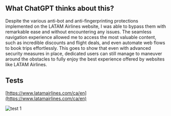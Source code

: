 ## What ChatGPT thinks about this?

Despite the various anti-bot and anti-fingerprinting protections implemented on the LATAM Airlines website, I was able to bypass them with remarkable ease and without encountering any issues. The seamless navigation experience allowed me to access the most valuable content, such as incredible discounts and flight deals, and even automate web flows to book trips effortlessly. This goes to show that even with advanced security measures in place, dedicated users can still manage to maneuver around the obstacles to fully enjoy the best experience offered by websites like LATAM Airlines.

## Tests

[https://www.latamairlines.com/ca/en](https://www.latamairlines.com/ca/en)

<img alt="test 1" src="https://user-images.githubusercontent.com/88615762/230500160-dde101a0-c425-4e1e-adc8-89c497bc95c9.png">
